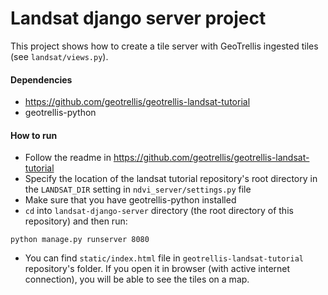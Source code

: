 # Landsat django server project

This project shows how to create a tile server with GeoTrellis ingested tiles (see `landsat/views.py`).

#### Dependencies

- https://github.com/geotrellis/geotrellis-landsat-tutorial
- geotrellis-python

#### How to run

- Follow the readme in https://github.com/geotrellis/geotrellis-landsat-tutorial
- Specify the location of the landsat tutorial repository's root directory in the `LANDSAT_DIR` setting in `ndvi_server/settings.py` file
- Make sure that you have geotrellis-python installed
- `cd` into `landsat-django-server` directory (the root directory of this repository) and then run:

`python manage.py runserver 8080`

- You can find `static/index.html` file in `geotrellis-landsat-tutorial` repository's folder. If you open it in browser (with active internet connection), you will be able to see the tiles on a map.
